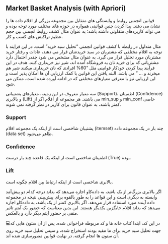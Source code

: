 ## Market Basket Analysis (with Apriori)

قوانین انجمنی روابط و وابستگی های متقابل بین مجموعه بزرگی از اقلام داده ها را نشان می دهند.
پیدا کردن چنین قوانینی همواره در حوزه های مختلف مورد توجه بوده و می تواند کاربردهای متفاوتی داشته باشد؛
به عنوان مثال کشف روابط انجمنی بین حجم عظیم تراکنش های کسب و کار.

مثال متداول در رابطه با کشف قوانین انجمنی “تحلیل سبد خرید” است. در این فرایند با توجه به اقلام مختلفی که مشتریان در سبد خریدشان قرار می دهند،
عادات و رفتار خرید مشتریان مورد تحلیل قرار می گیرد. به عنوان مثال مشخص می شود چقدر احتمال دارد مشتریانی که برای خرید نان به فروشگاه آمده اند،
شیر نیز خریداری کنند. هدف در این فرآیند پیدا کردن خودکار قوانینی مثل “60% افرادی که نان خریداری میکنند شیر هم میخرند و … ” می باشد.
البته یافتن این قوانین با کمک ارزیابی آن ها امکان پذیر است و این ارزیابی نیز با معرفی معیارهای مختلفی که در ادامه آورده شده است، ممکن می شود.

سه معیار معروف در این زمینه، معیارهای پشتیبانی (Support)، اطمینان (Confidence) و بالابری (Lift) می باشند.
هر مجموعه از اقلام اگر از min_sup و min_conf خاصی کمتر باشند، به عنوان قانون برای کاربر در نظر گرفته نمی شوند.

### Support
پشتیبان شاخصی است از اینکه یک مجموعه اقلام (itemset) چند بار در یک مجموعه داده (data set) ظاهر می‌شود.

### Confidence
اطمینان شاخصی است از اینکه یک قاعده چند بار درست (True) بوده.

### Lift
بالابری شاخصی است از اینکه ارتباط بین اقلام چگونه است.

اگر بالابری بزرگ‌تر از یک باشد، به داده‌کاو اجازه می‌دهد که بداند درجه کدام دو پیش‌آمد وابسته به دیگری است 
و این قواعد را به طور بالقوه برای پیش‌بینی نتیجه در مجموعه داده آینده مورد استفاده قرار می‌دهد. 
اگر بالابری کمتر از یک باشد، به داده‌کاو اجازه می‌دهد که بداند اقلام جایگزین یکدیگر هستند. 
این بدین معناست که حضور یک آیتم تاثیر منفی بر حضور آیتم دیگر دارد و بالعکس.

💻در این کد، ابتدا کتاب خانه ها و کد مربوطه فراخوانی شده. پس از آن ستون هایی که جهت تحلیل سبد خرید برای ما مفید بودند استخراج شده، و سپس تحلیل سبد خرید
روی آن ستون ها انجام گرفته. در نهایت قوانین مصورسازی شده اند.
